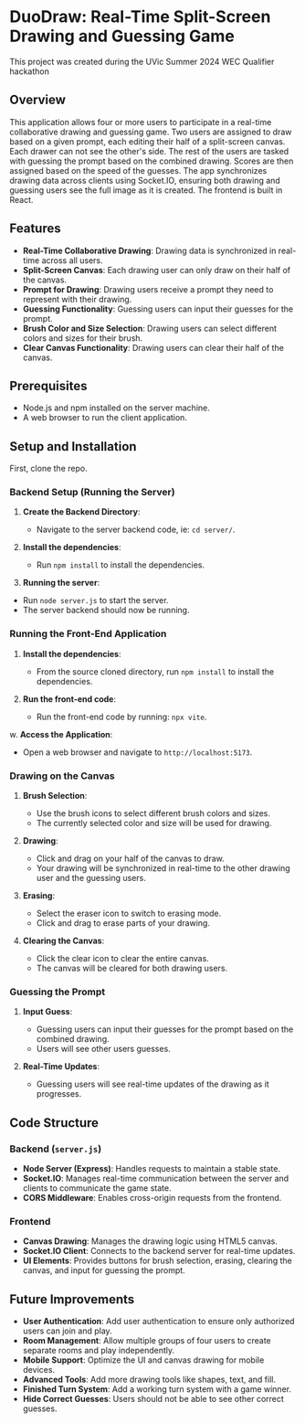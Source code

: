 # DuoDraw: Real-Time Split-Screen Drawing and Guessing Game
This project was created during the UVic Summer 2024 WEC Qualifier hackathon

## Overview
This application allows four or more users to participate in a real-time collaborative drawing and guessing game. Two users are assigned to draw based on a given prompt, each editing their half of a split-screen canvas. Each drawer can not see the other's side. The rest of the users are tasked with guessing the prompt based on the combined drawing. Scores are then assigned based on the speed of the guesses. The app synchronizes drawing data across clients using Socket.IO, ensuring both drawing and guessing users see the full image as it is created. The frontend is built in React.

## Features
- **Real-Time Collaborative Drawing**: Drawing data is synchronized in real-time across all users.
- **Split-Screen Canvas**: Each drawing user can only draw on their half of the canvas.
- **Prompt for Drawing**: Drawing users receive a prompt they need to represent with their drawing.
- **Guessing Functionality**: Guessing users can input their guesses for the prompt.
- **Brush Color and Size Selection**: Drawing users can select different colors and sizes for their brush.
- **Clear Canvas Functionality**: Drawing users can clear their half of the canvas.

## Prerequisites
- Node.js and npm installed on the server machine.
- A web browser to run the client application.

## Setup and Installation

First, clone the repo.

### Backend Setup (Running the Server)
1. **Create the Backend Directory**:
   - Navigate to the server backend code, ie: `cd server/`.

2. **Install the dependencies**:
   - Run `npm install` to install the dependencies.

3. **Running the server**:
 - Run `node server.js` to start the server. 
- The server backend should now be running.

### Running the Front-End Application
1. **Install the dependencies**:
   - From the source cloned directory, run `npm install` to install the dependencies.

2. **Run the front-end code**:
   - Run the front-end code by running: `npx vite`.

w. **Access the Application**:
   - Open a web browser and navigate to `http://localhost:5173`.


### Drawing on the Canvas
1. **Brush Selection**:
   - Use the brush icons to select different brush colors and sizes.
   - The currently selected color and size will be used for drawing.

2. **Drawing**:
   - Click and drag on your half of the canvas to draw.
   - Your drawing will be synchronized in real-time to the other drawing user and the guessing users.

3. **Erasing**:
   - Select the eraser icon to switch to erasing mode.
   - Click and drag to erase parts of your drawing.

4. **Clearing the Canvas**:
   - Click the clear icon to clear the entire canvas.
   - The canvas will be cleared for both drawing users.

### Guessing the Prompt
1. **Input Guess**:
   - Guessing users can input their guesses for the prompt based on the combined drawing.
   - Users will see other users guesses.

2. **Real-Time Updates**:
   - Guessing users will see real-time updates of the drawing as it progresses.

## Code Structure

### Backend (`server.js`)
- **Node Server (Express)**: Handles requests to maintain a stable state.
- **Socket.IO**: Manages real-time communication between the server and clients to communicate the game state.
- **CORS Middleware**: Enables cross-origin requests from the frontend.

### Frontend
- **Canvas Drawing**: Manages the drawing logic using HTML5 canvas.
- **Socket.IO Client**: Connects to the backend server for real-time updates.
- **UI Elements**: Provides buttons for brush selection, erasing, clearing the canvas, and input for guessing the prompt.

## Future Improvements
- **User Authentication**: Add user authentication to ensure only authorized users can join and play.
- **Room Management**: Allow multiple groups of four users to create separate rooms and play independently.
- **Mobile Support**: Optimize the UI and canvas drawing for mobile devices.
- **Advanced Tools**: Add more drawing tools like shapes, text, and fill.
- **Finished Turn System**: Add a working turn system with a game winner.
- **Hide Correct Guesses**: Users should not be able to see other correct guesses.
